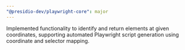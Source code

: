 ```yaml
---
"@presidio-dev/playwright-core": major
---
```


Implemented functionality to identify and return elements at given coordinates, supporting automated Playwright script generation using coordinate and selector mapping.
